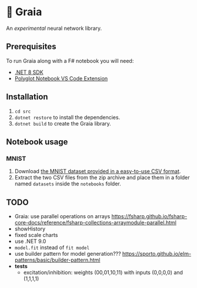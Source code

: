 # 🌄 Graia

An *experimental* neural network library.

## Prerequisites

To run Graia along with a F# notebook you will need:

- [.NET 8 SDK](https://dotnet.microsoft.com/en-us/download)
- [Polyglot Notebook VS Code Extension](https://marketplace.visualstudio.com/items?itemName=ms-dotnettools.dotnet-interactive-vscode)

## Installation

1. `cd src`
1. `dotnet restore` to install the dependencies.
1. `dotnet build` to create the Graia library.

## Notebook usage

### MNIST

1. Download [the MNIST dataset provided in a easy-to-use CSV format](https://www.kaggle.com/datasets/oddrationale/mnist-in-csv).
1. Extract the two CSV files from the zip archive and place them in a folder named `datasets` inside the `notebooks` folder.

## TODO

- Graia: use parallel operations on arrays https://fsharp.github.io/fsharp-core-docs/reference/fsharp-collections-arraymodule-parallel.html
- showHistory
- fixed scale charts
- use .NET 9.0
- `model.fit` instead of `fit model`
- use builder pattern for model generation??? https://sporto.github.io/elm-patterns/basic/builder-pattern.html
- **tests**
  - excitation/inhibition: weights (00,01,10,11) with inputs (0,0,0,0) and (1,1,1,1)
